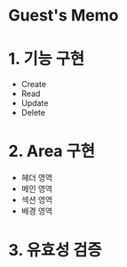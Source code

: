 # Guest's Memo


# 1. 기능 구현
- Create
- Read
- Update
- Delete

# 2. Area 구현
- 헤더 영역
- 메인 영역
- 섹션 영역
- 배경 영역

# 3. 유효성 검증
